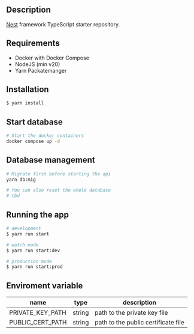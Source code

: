 ## Description

[Nest](https://github.com/nestjs/nest) framework TypeScript starter repository.

## Requirements

- Docker with Docker Compose
- NodeJS (min v20)
- Yarn Packatemanger

## Installation

```bash
$ yarn install
```

## Start database

```bash
# Start the docker containers
docker compose up -d

```

## Database management

```bash
# Migrate first before starting the api
yarn db:mig

# You can also reset the whole database
# tbd

```

## Running the app

```bash
# development
$ yarn run start

# watch mode
$ yarn run start:dev

# production mode
$ yarn run start:prod
```

## Enviroment variable

| name             | type   | description                         |
| ---------------- | ------ | ----------------------------------- |
| PRIVATE_KEY_PATH | string | path to the private key file        |
| PUBLIC_CERT_PATH | string | path to the public certificate file |
